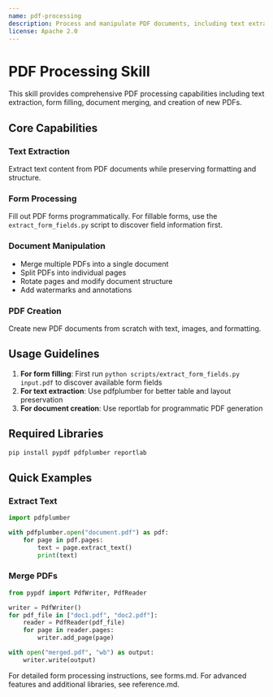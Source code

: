 ```yaml
---
name: pdf-processing
description: Process and manipulate PDF documents, including text extraction, form filling, and document creation. Use when working with PDF files.
license: Apache 2.0
---
```


# PDF Processing Skill

This skill provides comprehensive PDF processing capabilities including text extraction, form filling, document merging, and creation of new PDFs.

## Core Capabilities

### Text Extraction
Extract text content from PDF documents while preserving formatting and structure.

### Form Processing  
Fill out PDF forms programmatically. For fillable forms, use the `extract_form_fields.py` script to discover field information first.

### Document Manipulation
- Merge multiple PDFs into a single document
- Split PDFs into individual pages
- Rotate pages and modify document structure
- Add watermarks and annotations

### PDF Creation
Create new PDF documents from scratch with text, images, and formatting.

## Usage Guidelines

1. **For form filling**: First run `python scripts/extract_form_fields.py input.pdf` to discover available form fields
2. **For text extraction**: Use pdfplumber for better table and layout preservation
3. **For document creation**: Use reportlab for programmatic PDF generation

## Required Libraries

```python
pip install pypdf pdfplumber reportlab
```

## Quick Examples

### Extract Text
```python
import pdfplumber

with pdfplumber.open("document.pdf") as pdf:
    for page in pdf.pages:
        text = page.extract_text()
        print(text)
```

### Merge PDFs
```python
from pypdf import PdfWriter, PdfReader

writer = PdfWriter()
for pdf_file in ["doc1.pdf", "doc2.pdf"]:
    reader = PdfReader(pdf_file)
    for page in reader.pages:
        writer.add_page(page)

with open("merged.pdf", "wb") as output:
    writer.write(output)
```

For detailed form processing instructions, see forms.md.
For advanced features and additional libraries, see reference.md.
